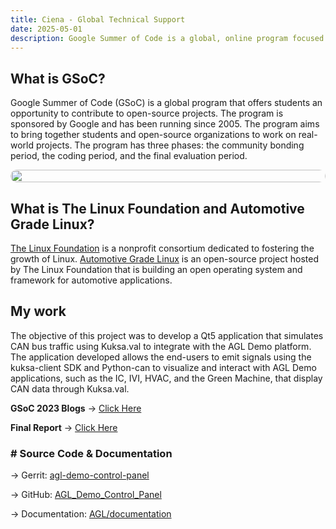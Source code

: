 ```yaml
---
title: Ciena - Global Technical Support
date: 2025-05-01
description: Google Summer of Code is a global, online program focused on bringing new contributors into open source software development
---
```

## What is GSoC?

Google Summer of Code (GSoC) is a global program that offers students an opportunity to contribute to open-source projects. The program is sponsored by Google and has been running since 2005. The program aims to bring together students and open-source organizations to work on real-world projects. The program has three phases: the community bonding period, the coding period, and the final evaluation period.


<div style="display: flex; flex-direction: column; align-items: center;">
  <img src="./GSoC_2023/completion_certificate_2023_contributor-1.png"height="auto" width="100%" style="border-radius: 10px;">
</div>

## What is The Linux Foundation and Automotive Grade Linux?

[The Linux Foundation](https://www.linuxfoundation.org/) is a nonprofit consortium dedicated to fostering the growth of Linux. [Automotive Grade Linux](https://www.automotivelinux.org/) is an open-source project hosted by The Linux Foundation that is building an open operating system and framework for automotive applications.

## My work

The objective of this project was to develop a Qt5 application that simulates CAN bus traffic using Kuksa.val to integrate with the AGL Demo platform. The application developed allows the end-users to emit signals using the kuksa-client SDK and Python-can to visualize and interact with AGL Demo applications, such as the IC, IVI, HVAC, and the Green Machine, that display CAN data through Kuksa.val.

**GSoC 2023 Blogs** → [Click Here](/articles/week-1)

**Final Report** → [Click Here](/articles/final-report)

### # Source Code & Documentation

→ Gerrit: [agl-demo-control-panel](https://gerrit.automotivelinux.org/gerrit/admin/repos/src/agl-demo-control-panel,general)

→ GitHub: [AGL_Demo_Control_Panel](https://github.com/suchinton/AGL_Demo_Control_Panel)

→ Documentation: [AGL/documentation](https://docs.automotivelinux.org/en/master/#06_Component_Documentation/09_AGL_Demo_Control_Panel/)